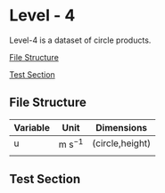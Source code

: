 # Level - 4

<div style="text-align: justify">

Level-4 is a dataset of circle products.

[File Structure](#file-structure)

[Test Section](#test-section)

## File Structure

| Variable              |         Unit            |          Dimensions         |
| ------                | ----------------        | --------                    |
| u                     | m s$^{-1}$              |  (circle,height)            |
|                       |                         |                             |

## Test Section
